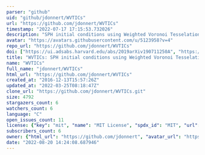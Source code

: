 ```yaml
---
parser: "github"
uid: "github/jdonnert/WVTICs"
url: "https://github.com/jdonnert/WVTICs"
timestamp: "2022-07-17 17:15:53.732026"
description: "SPH initial conditions using Weighted Voronoi Tesselations"
avatar: "https://avatars.githubusercontent.com/u/5123958?v=4"
repo_url: "https://github.com/jdonnert/WVTICs"
doi: ["https://ui.adsabs.harvard.edu/abs/2019arXiv190711250A", "https://ui.adsabs.harvard.edu/abs/2019ascl.soft09011A/abstract"]
title: "WVTICs: SPH initial conditions using Weighted Voronoi Tesselations"
name: "WVTICs"
full_name: "jdonnert/WVTICs"
html_url: "https://github.com/jdonnert/WVTICs"
created_at: "2016-12-13T15:57:26Z"
updated_at: "2022-03-25T08:18:47Z"
clone_url: "https://github.com/jdonnert/WVTICs.git"
size: 4792
stargazers_count: 6
watchers_count: 6
language: "C"
open_issues_count: 11
license: {"key": "mit", "name": "MIT License", "spdx_id": "MIT", "url": "https://api.github.com/licenses/mit", "node_id": "MDc6TGljZW5zZTEz"}
subscribers_count: 6
owner: {"html_url": "https://github.com/jdonnert", "avatar_url": "https://avatars.githubusercontent.com/u/5123958?v=4", "login": "jdonnert", "type": "User"}
date: "2022-08-20 14:24:08.687946"
---
```

